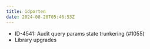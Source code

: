 ```yaml
---
title: idporten
date: 2024-08-20T05:46:53Z
---
```

- ID-4541: Audit query params state trunkering (#1055)
- Library upgrades

